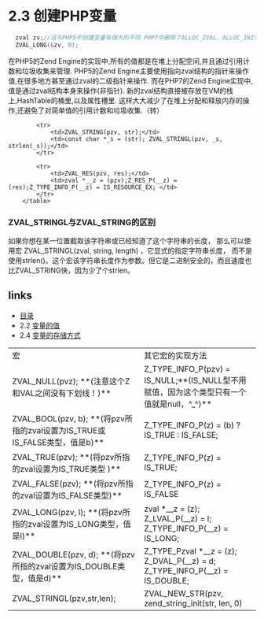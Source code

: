 # 2.3 创建PHP变量 

````c
  zval zv;//这与PHP5中创建变量有很大的不同 PHP7中删除了ALLOC_ZVAL、ALLOC_INIT_ZVAL、MAKE_STD_ZVAL、INIT_PZVAL等
  ZVAL_LONG(&zv, 0);
````
在PHP5的Zend Engine的实现中,所有的值都是在堆上分配空间,并且通过引用计数和垃圾收集来管理. PHP5的Zend Engine主要使用指向zval结构的指针来操作值,在很多地方甚至通过zval的二级指针来操作. 而在PHP7的Zend Engine实现中,值是通过zval结构本身来操作(非指针). 新的zval结构直接被存放在VM的栈上,HashTable的桶里,以及属性槽里. 这样大大减少了在堆上分配和释放内存的操作,还避免了对简单值的引用计数和垃圾收集.（转）
<table>
			<tr>
				<td>宏</td>
				<td>其它宏的实现方法</td>
			</tr>
			<tr>
				<td>ZVAL_NULL(pvz); **(注意这个Z和VAL之间没有下划线！)**</td>
				<td>Z_TYPE_INFO_P(pzv) = IS_NULL;**(IS_NULL型不用赋值，因为这个类型只有一个值就是null，^_^)**</td>
			</tr>
			<tr>
				<td>ZVAL_BOOL(pzv, b); **(将pzv所指的zval设置为IS_TRUE或IS_FALSE类型，值是b)**</td>
				<td>Z_TYPE_INFO_P(z) =	(b) ? IS_TRUE : IS_FALSE;</td>
			</tr>
			<tr>
				<td>ZVAL_TRUE(pzv); **(将pzv所指的zval设置为IS_TRUE类型 )**</td>
				<td>Z_TYPE_INFO_P(z) = IS_TRUE;	</td>
			</tr>
			<tr>
				<td>ZVAL_FALSE(pzv); **(将pzv所指的zval设置为IS_FALSE类型)**</td>
				<td>Z_TYPE_INFO_P(z) = IS_FALSE</td>
			</tr>
			<tr>
				<td>ZVAL_LONG(pzv, l);  **(将pzv所指的zval设置为IS_LONG类型，值是l)**</td>
				<td>zval *__z = (z); Z_LVAL_P(__z) = l;	 Z_TYPE_INFO_P(__z) = IS_LONG;</td>
			</tr>
			<tr>
				<td>ZVAL_DOUBLE(pzv, d); **(将pzv所指的zval设置为IS_DOUBLE类型，值是d)**</td>
				<td>Z_TYPE_Pzval *__z = (z); Z_DVAL_P(__z) = d; Z_TYPE_INFO_P(__z) = IS_DOUBLE;</td>
			</tr>
			<tr>
				<td>ZVAL_STRINGL(pzv,str,len);</td>
				<td>ZVAL_NEW_STR(pzv, zend_string_init(str, len, 0)</td>
			</tr>
			
			<tr>
				<td>ZVAL_STRING(pzv, str);</td>
				<td>const char *_s = (str); ZVAL_STRINGL(pzv, _s, strlen(_s));</td>
			</tr>
			
			<tr>
				<td>ZVAL_RES(pzv, res);</td>
				<td>zval *__z = (pzv);Z_RES_P(__z) = (res);Z_TYPE_INFO_P(__z) = IS_RESOURCE_EX;	</td>
			</tr>			
		</table>


### ZVAL_STRINGL与ZVAL_STRING的区别

如果你想在某一位置截取该字符串或已经知道了这个字符串的长度，
那么可以使用宏 ZVAL_STRINGL(zval, string, length) ，它显式的指定字符串长度，
而不是使用strlen()。这个宏该字符串长度作为参数。但它是二进制安全的，而且速度也比ZVAL_STRING快，因为少了个strlen。


## links
   * [目录](<preface.md>)
   * 2.2 [变量的值](<2.2.md>)
   * 2.4 [变量的存储方式](<2.4.md>)

